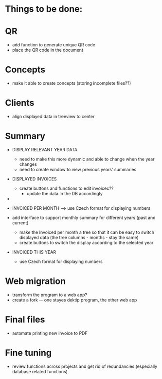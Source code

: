 # Things to be done:

# QR
- add function to generate unique QR code
- place the QR code in the document

# Concepts
- make it able to create concepts (storing incomplete files??)

# Clients
- align displayed data in treeview to center

# Summary
- DISPLAY RELEVANT YEAR DATA
    - need to make this more dynamic and able to change when the year changes
    - need to create window to view previous years' summaries
- DISPLAYED INVOICES
    - create buttons and functions to edit invoicec??
        - update the data in the DB accordingly
        
- 
- INVOICED PER MONTH --> use Czech format for displaying numbers
- add interface to support monthly summary for different years (past and current)
    - make the Invoiced per month a tree so that it can be easy to switch displayed data (the tree columns - months - stay the same)
    - create buttons to switch the display according to the selected year

- INVOICED THIS YEAR
    - use Czech format for displaying numbers

# Web migration
- transform the program to a web app?
- create a fork -- one stayes dektip program, the other web app

# Final files
- automate printing new invoice to PDF

# Fine tuning
- review functions across projects and get rid of redundancies (especially database related functions)

